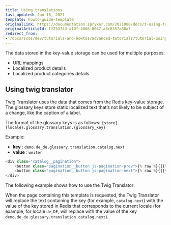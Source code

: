 ```yaml
---
title: Using translations
last_updated: Jun 16, 2021
template: howto-guide-template
originalLink: https://documentation.spryker.com/2021080/docs/t-using-translations
originalArticleId: ff253743-a10f-4866-8047-a6c8357a88a7
redirect_from:
- /docs/scos/dev/tutorials-and-howtos/advanced-tutorials/tutorial-using-translations.html
---
```


The data stored in the key-value storage can be used for multiple purposes:

* URL mappings
* Localized product details
* Localized product categories details

## Using twig translator

Twig Translator uses the data that comes from the Redis key-value storage. The glossary keys store static localized text that’s not likely to be subject of a change, like the caption of a label.

The format of the glossary keys is as follows: `{store}.{locale}.glossary.translation.{glossary_key}`

Example:

* **key** : `demo.de_de.glossary.translation.catalog.next`
* **value** : `weiter`

```php
<div class="catalog__pagination">
    <button class="pagination__button js-pagination-prev">{% raw %}{{{% endraw %} 'catalog.prev' | trans {% raw %}}}{% endraw %}</button>
    <button class="pagination__button js-pagination-next">{% raw %}{{{% endraw %} 'catalog.next' | trans {% raw %}}}{% endraw %}</button>
</div>
```

The following example shows how to use the Twig Translator:

When the page containing this template is requested, the Twig Translator will replace the text containing the key (for example, `catalog.next`) with the value of the key stored in Redis that corresponds to the current locale (for example, for locale `de_DE`, will replace with the value of the key `demo.de_de.glossary.translation.catalog.next`).

